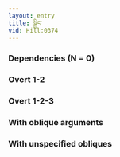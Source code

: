 ```yaml
---
layout: entry
title: སྒྱིང་
vid: Hill:0374
---
```

### Dependencies (N = 0)


### Overt 1-2


### Overt 1-2-3


### With oblique arguments


### With unspecified obliques

